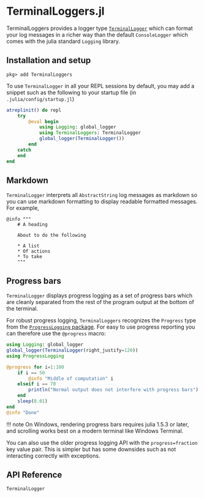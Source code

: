 # TerminalLoggers.jl

TerminalLoggers provides a logger type [`TerminalLogger`](@ref) which can
format your log messages in a richer way than the default `ConsoleLogger` which
comes with the julia standard `Logging` library.


## Installation and setup

```julia-repl
pkg> add TerminalLoggers
```

To use `TerminalLogger` in all your REPL sessions by default, you may add a
snippet such as the following to your startup file (in `.julia/config/startup.jl`)

```julia
atreplinit() do repl
    try
        @eval begin
            using Logging: global_logger
            using TerminalLoggers: TerminalLogger
            global_logger(TerminalLogger())
        end
    catch
    end
end
```

## Markdown

`TerminalLogger` interprets all `AbstractString` log messages as markdown so
you can use markdown formatting to display readable formatted messages. For
example,

```
@info """
    # A heading

    About to do the following

    * A list
    * Of actions
    * To take
    """
```

## Progress bars

`TerminalLogger` displays progress logging as a set of progress bars which are
cleanly separated from the rest of the program output at the bottom of the
terminal.

For robust progress logging, `TerminalLoggers` recognizes the `Progress` type
from the [`ProgressLogging` package](https://junolab.org/ProgressLogging.jl/stable/).
For easy to use progress reporting you can therefore use the `@progress` macro:

```julia
using Logging: global_logger
global_logger(TerminalLogger(right_justify=120))
using ProgressLogging

@progress for i=1:100
    if i == 50
        @info "Middle of computation" i
    elseif i == 70
        println("Normal output does not interfere with progress bars")
    end
    sleep(0.01)
end
@info "Done"
```

!!! note
    On Windows, rendering progress bars requires julia 1.5.3 or later,
    and scrolling works best on a modern terminal like Windows Terminal.

You can also use the older progress logging API with the `progress=fraction`
key value pair. This is simpler but has some downsides such as not interacting
correctly with exceptions.

## API Reference

```@docs
TerminalLogger
```
